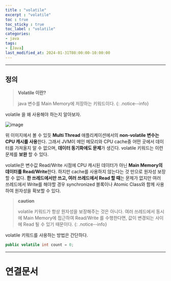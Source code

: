 ```yaml
---
title : "volatile"
excerpt : "volatile"
toc : true
toc_sticky : true
toc_label : "volatile"
categories:
- java
tags:
- [Java]
last_modified_at: 2024-01-31T08:00:00-10:00:00
---
```

  
---
  
## 정의
> **Volatile 이란?**  
>
> java 변수를 Main Memory에 저장하는 키워드이다. 
{: .notice--info}  

 volatile 을 왜 사용해야 하는지 알아보자. 
  
![image](../../assets/images/CPUCache.png)
 
 위 이미지에서 볼 수 있듯 **Multi Thread** 애플리케이션에서의 **non-volatile 변수는 CPU 캐시를 사용**한다. 그래서 JVM이 메인 메모리와 CPU cache중 어떤 곳에서 데이터를 가져올지 알 수 없으며, **데이터 동기화에도 문제**가 생긴다. volatile 키워드는 이런 문제를 **보완** 할 수 있다.

 volatile은 변수값 Read/Write 시점에 CPU 캐시된 데이터가 아닌 **Main Memory의 데이터를 Read/Write**한다. 하지만 cache를 사용하지 않는다는 것 만으로 원자성 보장 할 수 없다. **한 쓰레드에서만 쓰고, 여러 쓰레드에서 Read 할 때**는 문제가 없지만 여러 쓰레드에서 Write를 해야할 경우 synchronized 블록이나 Atomic Class와 함께 사용하여 원자성을 확보할 수 있다.

> **caution**
>
> volatile 키워드가 항상 원자성을 보장해주는 것은 아니다.  여러 쓰레드에서 동시에 Main Memory에 접근하여 Read/Write 를 수행한다면, 값이 변경되는 사이에 Read 될 수 있기 때문이다. 
{: .notice--info}  

 volatile 키워드를 사용하는 방법은 간단하다.
  
```java
public volatile int count = 0;
```

---
  
# 연결문서
